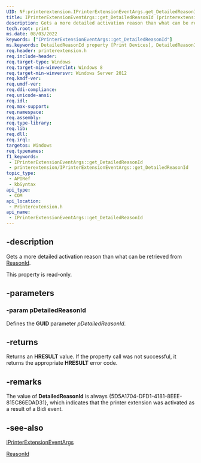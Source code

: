 ```yaml
---
UID: NF:printerextension.IPrinterExtensionEventArgs.get_DetailedReasonId
title: IPrinterExtensionEventArgs::get_DetailedReasonId (printerextension.h)
description: Gets a more detailed activation reason than what can be retrieved from ReasonId.
tech.root: print
ms.date: 08/03/2022
keywords: ["IPrinterExtensionEventArgs::get_DetailedReasonId"]
ms.keywords: DetailedReasonId property [Print Devices], DetailedReasonId property [Print Devices],IPrinterExtensionEventArgs interface, IPrinterExtensionEventArgs interface [Print Devices],DetailedReasonId property, IPrinterExtensionEventArgs.DetailedReasonId, IPrinterExtensionEventArgs.get_DetailedReasonId, IPrinterExtensionEventArgs::DetailedReasonId, IPrinterExtensionEventArgs::get_DetailedReasonId, get_DetailedReasonId, print.iprinterextensioneventargs_detailedreasonid, printerextension/IPrinterExtensionEventArgs::DetailedReasonId, printerextension/IPrinterExtensionEventArgs::get_DetailedReasonId
req.header: printerextension.h
req.include-header: 
req.target-type: Windows
req.target-min-winverclnt: Windows 8
req.target-min-winversvr: Windows Server 2012
req.kmdf-ver: 
req.umdf-ver: 
req.ddi-compliance: 
req.unicode-ansi: 
req.idl: 
req.max-support: 
req.namespace: 
req.assembly: 
req.type-library: 
req.lib: 
req.dll: 
req.irql: 
targetos: Windows
req.typenames: 
f1_keywords:
 - IPrinterExtensionEventArgs::get_DetailedReasonId
 - printerextension/IPrinterExtensionEventArgs::get_DetailedReasonId
topic_type:
 - APIRef
 - kbSyntax
api_type:
 - COM
api_location:
 - Printerextension.h
api_name:
 - IPrinterExtensionEventArgs::get_DetailedReasonId
---
```


## -description

Gets a more detailed activation reason than what can be retrieved from [ReasonId](/windows-hardware/drivers/ddi/printerextension/nf-printerextension-iprinterextensioneventargs-get_reasonid).

This property is read-only.

## -parameters

### -param pDetailedReasonId

Defines the **GUID** parameter *pDetailedReasonId*.

## -returns

Returns an **HRESULT** value. If the property call was not successful, it returns the appropriate **HRESULT** error code.

## -remarks

The value of **DetailedReasonId** is always {5D5A1704-DFD1-4181-8EEE-815C86EDAD31}, which indicates that the printer extension was activated as  a result of a Bidi event.

## -see-also

[IPrinterExtensionEventArgs](/windows-hardware/drivers/ddi/printerextension/nn-printerextension-iprinterextensioneventargs)

[ReasonId](/windows-hardware/drivers/ddi/printerextension/nf-printerextension-iprinterextensioneventargs-get_reasonid)
